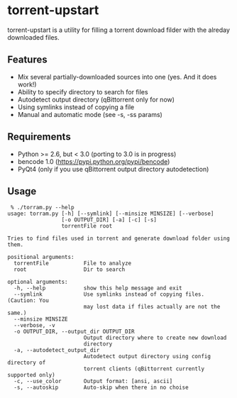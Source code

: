 # torrent-upstart

torrent-upstart is a utility for filling a torrent download filder with the alreday downloaded files.

## Features

 * Mix several partially-downloaded sources into one (yes. And it does work!)
 * Ability to specify directory to search for files
 * Autodetect output directory (qBittorrent only for now)
 * Using symlinks instead of copying a file
 * Manual and automatic mode (see -s, -ss params)
 
## Requirements

 * Python >= 2.6, but < 3.0 (porting to 3.0 is in progress)
 * bencode 1.0 (https://pypi.python.org/pypi/bencode)
 * PyQt4 (only if you use qBittorrent output directory autodetection)

## Usage

```
 % ./torram.py --help
usage: torram.py [-h] [--symlink] [--minsize MINSIZE] [--verbose]
                 [-o OUTPUT_DIR] [-a] [-c] [-s]
                 torrentFile root

Tries to find files used in torrent and generate download folder using them.

positional arguments:
  torrentFile           File to analyze
  root                  Dir to search

optional arguments:
  -h, --help            show this help message and exit
  --symlink             Use symlinks instead of copying files. (Caution: You
                        may lost data if files actually are not the same.)
  --minsize MINSIZE
  --verbose, -v
  -o OUTPUT_DIR, --output_dir OUTPUT_DIR
                        Output directory where to create new download
                        directory
  -a, --autodetect_output_dir
                        Autodetect output directory using config directory of
                        torrent clients (qBittorrent currently supported only)
  -c, --use_color       Output format: [ansi, ascii]
  -s, --autoskip        Auto-skip when there in no choise
```